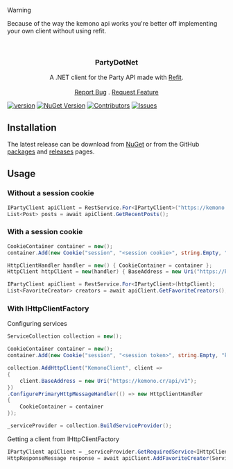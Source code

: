 > [!WARNING]  
> Because of the way the kemono api works you're better off implementing your own client without using refit.

<br/>
<p align="center">
  <h3 align="center">PartyDotNet</h3>

  <p align="center">
    A .NET client for the Party API made with <a href="https://github.com/reactiveui/refit">Refit</a>.
    <br/>
    <br/>
    <a href="https://github.com/FawazTakahji/PartyDotNet/issues/new?labels=bug&template=bug_report.md">Report Bug</a>
    .
    <a href="https://github.com/FawazTakahji/PartyDotNet/issues/new?labels=enhancement&template=feature_request.md">Request Feature</a>
  </p>
</p>

[![version](https://img.shields.io/github/v/release/FawazTakahji/PartyDotNet?color=Green&include_prereleases)](https://github.com/FawazTakahji/PartyDotNet/releases)
[![NuGet Version](https://img.shields.io/nuget/vpre/PartyDotNet)](https://www.nuget.org/packages/PartyDotNet)
[![Contributors](https://img.shields.io/github/contributors/FawazTakahji/PartyDotNet?color=dark-green)](https://github.com/FawazTakahji/PartyDotNet/graphs/contributors)
[![Issues](https://img.shields.io/github/issues/FawazTakahji/PartyDotNet)](https://github.com/FawazTakahji/PartyDotNet/issues)

## Installation
The latest release can be download from [NuGet](https://www.nuget.org/packages/PartyDotNet) or from the GitHub [packages](https://github.com/FawazTakahji/PartyDotNet/packages) and [releases](https://github.com/FawazTakahji/PartyDotNet/releases) pages.

## Usage

### Without a session cookie
```csharp
IPartyClient apiClient = RestService.For<IPartyClient>("https://kemono.cr/api/v1");
List<Post> posts = await apiClient.GetRecentPosts();
```

### With a session cookie
```csharp
CookieContainer container = new();
container.Add(new Cookie("session", "<session cookie>", string.Empty, "kemono.cr"));

HttpClientHandler handler = new() { CookieContainer = container };
HttpClient httpClient = new(handler) { BaseAddress = new Uri("https://kemono.cr/api/v1") };

IPartyClient apiClient = RestService.For<IPartyClient>(httpClient);
List<FavoriteCreator> creators = await apiClient.GetFavoriteCreators();
```

### With IHttpClientFactory
Configuring services
```csharp
ServiceCollection collection = new();

CookieContainer container = new();
container.Add(new Cookie("session", "<session token>", string.Empty, "kemono.cr"));

collection.AddHttpClient("KemonoClient", client =>
{
    client.BaseAddress = new Uri("https://kemono.cr/api/v1");
})
.ConfigurePrimaryHttpMessageHandler(() => new HttpClientHandler
{
    CookieContainer = container
});

_serviceProvider = collection.BuildServiceProvider();
```
Getting a client from IHttpClientFactory
```csharp
IPartyClient apiClient = _serviceProvider.GetRequiredService<IHttpClientFactory>().CreatePartyClient("KemonoClient");
HttpResponseMessage response = await apiClient.AddFavoriteCreator(Service.Patreon, "2448989");
```
